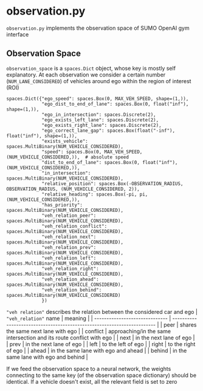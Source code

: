 # observation.py
`observation.py` implements the observation space of SUMO OpenAI gym interface

## Observation Space
`observation_space` is a `spaces.Dict` object, whose key is mostly self explanatory. At each observation we consider a 
certain number (`NUM_LANE_CONSIDERED`) of vehicles around ego within the region of interest (ROI)

```
spaces.Dict({"ego_speed": spaces.Box(0, MAX_VEH_SPEED, shape=(1,)),
             "ego_dist_to_end_of_lane": spaces.Box(0, float("inf"), shape=(1,)),
             "ego_in_intersection": spaces.Discrete(2),
             "ego_exists_left_lane": spaces.Discrete(2),
             "ego_exists_right_lane": spaces.Discrete(2),
             "ego_correct_lane_gap": spaces.Box(float("-inf"), float("inf"), shape=(1,)),
             "exists_vehicle": spaces.MultiBinary(NUM_VEHICLE_CONSIDERED),
             "speed": spaces.Box(0, MAX_VEH_SPEED, (NUM_VEHICLE_CONSIDERED,)),  # absolute speed
             "dist_to_end_of_lane": spaces.Box(0, float("inf"), (NUM_VEHICLE_CONSIDERED,)),
             "in_intersection": spaces.MultiBinary(NUM_VEHICLE_CONSIDERED),
             "relative_position": spaces.Box(-OBSERVATION_RADIUS, OBSERVATION_RADIUS, (NUM_VEHICLE_CONSIDERED, 2)),
             "relative_heading": spaces.Box(-pi, pi, (NUM_VEHICLE_CONSIDERED,)),
             "has_priority": spaces.MultiBinary(NUM_VEHICLE_CONSIDERED),
             "veh_relation_peer": spaces.MultiBinary(NUM_VEHICLE_CONSIDERED),
             "veh_relation_conflict": spaces.MultiBinary(NUM_VEHICLE_CONSIDERED),
             "veh_relation_next": spaces.MultiBinary(NUM_VEHICLE_CONSIDERED),
             "veh_relation_prev": spaces.MultiBinary(NUM_VEHICLE_CONSIDERED),
             "veh_relation_left": spaces.MultiBinary(NUM_VEHICLE_CONSIDERED),
             "veh_relation_right": spaces.MultiBinary(NUM_VEHICLE_CONSIDERED),
             "veh_relation_ahead": spaces.MultiBinary(NUM_VEHICLE_CONSIDERED),
             "veh_relation_behind": spaces.MultiBinary(NUM_VEHICLE_CONSIDERED)
             })
```

`"veh relation"` describes the relation between the considered car and ego
| `"veh_relation"` name          | meaning                                                                 |
| ------------------------------ | ----------------------------------------------------------------------- |
| peer                           | shares the same next lane with ego                                      |
| conflict                       | approaching/in the same intersection and its route conflict with ego    |
| next                           | in the next lane of ego                                                 |
| prev                           | in the next lane of ego                                                 |
| left                           | to the left of ego                                                      |
| right                          | to the right of ego                                                     |
| ahead                          | in the same lane with ego and ahead                                     |
| behind                         | in the same lane with ego and behind                                    |

If we feed the observation space to a neural network, the weights connecting to the same key (of the observation space dictionary) 
should be identical. If a vehicle doesn't exist, all the relevant field is set to zero
